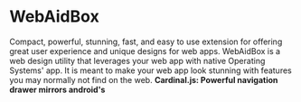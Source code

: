 # WebAidBox
Compact, powerful, stunning, fast, and easy to use extension for offering great user experience and unique designs for web apps.
WebAidBox is a web design utility that leverages your web app with native Operating Systems' app. It is meant to make your web app look stunning with features you may normally not find on the web.
**Cardinal.js: Powerful navigation drawer mirrors android's**
